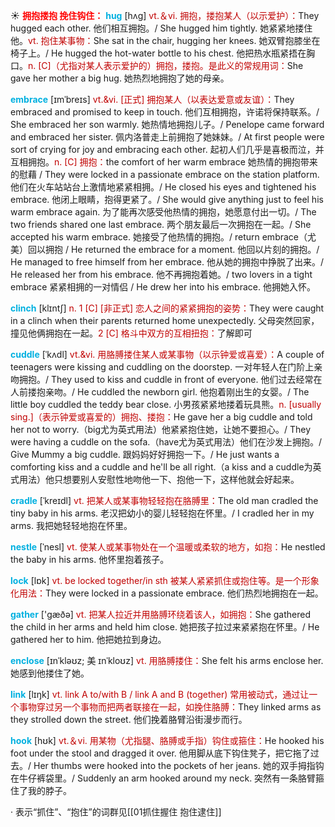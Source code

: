 ☀ <font color="red">**拥抱搂抱 挽住钩住：**</font>
<font color="sky blue">**hug**</font> [hʌɡ] 
<font color="#c00000">vt.＆vi. 拥抱，搂抱某人（以示爱护）：</font>They hugged each other. 他们相互拥抱。/ She hugged him tightly. 她紧紧地搂住他。<font color="#c00000">vt. 抱住某事物：</font>She sat in the chair, hugging her knees. 她双臂抱膝坐在椅子上。/ He hugged the hot-water bottle to his chest. 他把热水瓶紧捂在胸口。<font color="#c00000">n. [C]（尤指对某人表示爱护的）拥抱，搂抱。是此义的常规用词：</font>She gave her mother a big hug. 她热烈地拥抱了她的母亲。
           
<font color="sky blue">**embrace**</font> [ɪmˈbreɪs]
<font color="#c00000">vt.&vi. [正式] 拥抱某人（以表达爱意或友谊）：</font>They embraced and promised to keep in touch. 他们互相拥抱，许诺将保持联系。/ She embraced her son warmly. 她热情地拥抱儿子。/ Penelope came forward and embraced her sister. 佩内洛普走上前拥抱了她妹妹。/ At first people were sort of crying for joy and embracing each other. 起初人们几乎是喜极而泣，并互相拥抱。<font color="#c00000">n. [C] 拥抱：</font>the comfort of her warm embrace 她热情的拥抱带来的慰藉 / They were locked in a passionate embrace on the station platform. 他们在火车站站台上激情地紧紧相拥。/ He closed his eyes and tightened his embrace. 他闭上眼睛，抱得更紧了。/ She would give anything just to feel his warm embrace again. 为了能再次感受他热情的拥抱，她愿意付出一切。/ The two friends shared one last embrace. 两个朋友最后一次拥抱在一起。/ She accepted his warm embrace. 她接受了他热情的拥抱。/ return embrace（尤美）回以拥抱 / He returned the embrace for a moment. 他回以片刻的拥抱。/ He managed to free himself from her embrace. 他从她的拥抱中挣脱了出来。/ He released her from his embrace. 他不再拥抱着她。/ two lovers in a tight embrace 紧紧相拥的一对情侣 / He drew her into his embrace. 他拥她入怀。
           
<font color="sky blue">**clinch**</font> [klɪntʃ]
<font color="#c00000">n. 1 [C] [非正式] 恋人之间的紧紧拥抱的姿势：</font>They were caught in a clinch when their parents returned home unexpectedly. 父母突然回家，撞见他俩拥抱在一起。<font color="#c00000">2 [C] 格斗中双方的互相扭抱：</font>了解即可
           
<font color="sky blue">**cuddle**</font> [ˈkʌdl]
<font color="#c00000">vt.&vi. 用胳膊搂住某人或某事物（以示钟爱或喜爱）：</font>A couple of teenagers were kissing and cuddling on the doorstep. 一对年轻人在门阶上亲吻拥抱。/ They used to kiss and cuddle in front of everyone. 他们过去经常在人前搂抱亲吻。/ He cuddled the newborn girl. 他抱着刚出生的女婴。/ The little boy cuddled the teddy bear close. 小男孩紧紧地搂着玩具熊。<font color="#c00000">n. [usually sing.]（表示钟爱或喜爱的）拥抱、搂抱：</font>He gave her a big cuddle and told her not to worry.（big尤为英式用法）他紧紧抱住她，让她不要担心。/ They were having a cuddle on the sofa.（have尤为英式用法）他们在沙发上拥抱。/ Give Mummy a big cuddle. 跟妈妈好好拥抱一下。/ He just wants a comforting kiss and a cuddle and he'll be all right.（a kiss and a cuddle为英式用法）他只想要别人安慰性地吻他一下、抱他一下，这样他就会好起来。           

<font color="sky blue">**cradle**</font> [ˈkreɪdl]
<font color="#c00000">vt. 把某人或某事物轻轻抱在胳膊里：</font>The old man cradled the tiny baby in his arms. 老汉把幼小的婴儿轻轻抱在怀里。/ I cradled her in my arms. 我把她轻轻地抱在怀里。
           
<font color="sky blue">**nestle**</font> [ˈnesl]
<font color="#c00000">vt. 使某人或某事物处在一个温暖或柔软的地方，如抱：</font>He nestled the baby in his arms. 他怀里抱着孩子。

<font color="sky blue">**lock**</font> [lɒk] 
<font color="#c00000">vt. be locked together/in sth 被某人紧紧抓住或抱住等。是一个形象化用法：</font>They were locked in a passionate embrace. 他们热烈地拥抱在一起。

<font color="sky blue">**gather**</font> ['ɡæðə] 
<font color="#c00000">vt. 把某人拉近并用胳膊环绕着该人，如拥抱：</font>She gathered the child in her arms and held him close. 她把孩子拉过来紧紧抱在怀里。/ He gathered her to him. 他把她拉到身边。
           
<font color="sky blue">**enclose**</font> [ɪnˈkləʊz; 美 ɪnˈkloʊz]
<font color="#c00000">vt. 用胳膊搂住：</font>She felt his arms enclose her. 她感到他搂住了她。

<font color="sky blue">**link**</font> [lɪŋk] 
<font color="#c00000">vt. link A to/with B / link A and B (together) 常用被动式，通过让一个事物穿过另一个事物而把两者联接在一起，如挽住胳膊：</font>They linked arms as they strolled down the street. 他们挽着胳臂沿街漫步而行。

<font color="sky blue">**hook**</font> [hʊk] 
<font color="#c00000">vt.＆vi. 用某物（尤指腿、胳膊或手指）钩住或箍住：</font>He hooked his foot under the stool and dragged it over. 他用脚从底下钩住凳子，把它拖了过去。/ Her thumbs were hooked into the pockets of her jeans. 她的双手拇指钩在牛仔裤袋里。/ Suddenly an arm hooked around my neck. 突然有一条胳臂箍住了我的脖子。

· 表示“抓住”、“抱住”的词群见[[01抓住握住 抱住逮住]]
